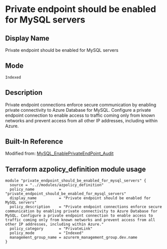# Private endpoint should be enabled for MySQL servers

## Display Name

Private endpoint should be enabled for MySQL servers

## Mode

`Indexed`

## Description

Private endpoint connections enforce secure communication by enabling private connectivity to Azure Database for MySQL. Configure a private endpoint connection to enable access to traffic coming only from known networks and prevent access from all other IP addresses, including within Azure.

## Built-In Reference

Modified from: [MySQL_EnablePrivateEndPoint_Audit](https://github.com/Azure/azure-policy/blob/master/built-in-policies/policyDefinitions/SQL/MySQL_EnablePrivateEndPoint_Audit.json)

Terraform azpolicy_definition module usage
-----

```hcl
module "private_endpoint_should_be_enabled_for_mysql_servers" {
  source = "..//modules/azpolicy_definition"
  policy_name           = "private_endpoint_should_be_enabled_for_mysql_servers"
  display_name          = "Private endpoint should be enabled for MySQL servers"
  policy_description    = "Private endpoint connections enforce secure communication by enabling private connectivity to Azure Database for MySQL. Configure a private endpoint connection to enable access to traffic coming only from known networks and prevent access from all other IP addresses, including within Azure."
  policy_category       = "PrivateLink"
  policy_mode           = "Indexed"
  management_group_name = azurerm_management_group.dev.name
}
```
